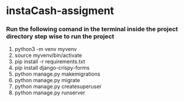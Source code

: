 # instaCash-assigment

### Run the following comand in the terminal inside the project directory step wise to run the project
1. python3 -m venv myvenv
1. source myvenv/bin/activate
1. pip install -r requirements.txt
1. pip install django-crispy-forms
1. python manage.py makemigrations
1. python manage.py migrate
1. python manage.py createsuperuser
1. python manage.py runserver


